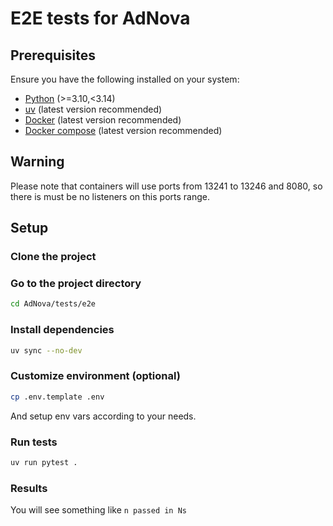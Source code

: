 # E2E tests for AdNova

## Prerequisites

Ensure you have the following installed on your system:

- [Python](https://www.python.org/) (>=3.10,<3.14)
- [uv](https://docs.astral.sh/uv/) (latest version recommended)
- [Docker](https://www.docker.com/) (latest version recommended)
- [Docker compose](https://docs.docker.com/compose/) (latest version recommended)

## Warning

Please note that containers will use ports from 13241 to 13246 and 8080, so there is must be no listeners on this ports range.

## Setup

### Clone the project

### Go to the project directory

```bash
cd AdNova/tests/e2e
```

### Install dependencies

```bash
uv sync --no-dev
```

### Customize environment (optional)

```bash
cp .env.template .env
```

And setup env vars according to your needs.

### Run tests

```bash
uv run pytest .
```

### Results

You will see something like `n passed in Ns`
